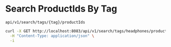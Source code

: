 # Search ProductIds By Tag

`api/v1/search/tags/{tag}/productIds`

```bash
curl -X GET http://localhost:8083/api/v1/search/tags/headphones/productIds \
  -H "Content-Type: application/json" \
  -i
```